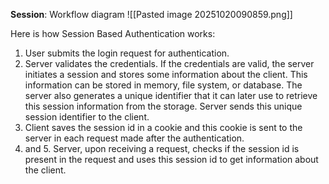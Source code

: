 **Session**: Workflow diagram
![[Pasted image 20251020090859.png]]

Here is how Session Based Authentication works:
1. User submits the login request for authentication.
2. Server validates the credentials. If the credentials are valid, the server initiates a session and stores some information about the client. This information can be stored in memory, file system, or database. The server also generates a unique identifier that it can later use to retrieve this session information from the storage. Server sends this unique session identifier to the client.
3. Client saves the session id in a cookie and this cookie is sent to the server in each request made after the authentication.
4. and 5. Server, upon receiving a request, checks if the session id is present in the request and uses this session id to get information about the client.